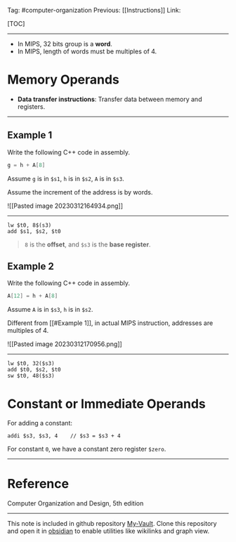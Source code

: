 Tag: #computer-organization 
Previous: [[Instructions]]
Link: 

[TOC]

---

- In MIPS, 32 bits group is a **word**.
- In MIPS, length of words must be multiples of 4.

# Memory Operands

- **Data transfer instructions**: Transfer data between memory and registers.

---

## Example 1

Write the following C++ code in assembly.

```cpp
g = h + A[8]
```

Assume `g` is in `$s1`, `h` is in `$s2`, `A` is in `$s3`.

Assume the increment of the address is by words.

![[Pasted image 20230312164934.png]]

---

```armasm
lw $t0, 8$(s3)
add $s1, $s2, $t0
```

> `8` is the **offset**, and `$s3` is the **base register**.

## Example 2

Write the following C++ code in assembly.

```cpp
A[12] = h + A[8]
```

Assume `A` is in `$s3`, `h` is in `$s2`.

Different from [[#Example 1]], in actual MIPS instruction, addresses are multiples of 4.

![[Pasted image 20230312170956.png]]

---

```armasm
lw $t0, 32($s3)
add $t0, $s2, $t0
sw $t0, 48($s3)
```

# Constant or Immediate Operands

For adding a constant:

```armasm
addi $s3, $s3, 4    // $s3 = $s3 + 4
```

For constant `0`, we have a constant zero register `$zero`.

---

# Reference

Computer Organization and Design, 5th edition

---

This note is included in github repository [My-Vault](https://github.com/LittleD3092/My-Vault.git). Clone this repository and open it in [obsidian](https://obsidian.md/) to enable utilities like wikilinks and graph view.